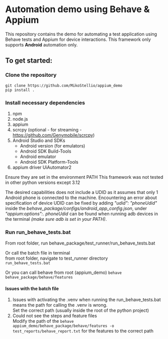 # Automation demo using Behave & Appium

This repository contains the demo for automating a test application using Behave tests and Appium for device 
interactions. This framework only supports **Android** automation only.
## To get started:
### Clone the repository

`git clone https://github.com/MikoStellio/appium_demo`  
`pip install .`

### Install necessary dependencies
1. npm
2. node.js
3. appium
4. scrcpy (optional - for streaming - https://github.com/Genymobile/scrcpy)
5. Android Studio and SDKs
   * Android version (for emulators)
   * Android SDK Build-Tools
   * Android emulator
   * Android SDK Platform-Tools
6. appium driver UiAutomator2

Ensure they are set in the environment PATH
This framework was not tested in other python versions except 3.12

The desired capabilities does not include a UDID as it assumes that only 1 Android phone is connected to the machine. 
Encountering an error about specification of device UDID can be fixed by adding _"udid": "phoneUdid"_ inside the 
_behave_package/configs/android_app_config.json_, under _"appium:options":_. _phoneUdid_ can be found when running
adb devices in the terminal _(make sure adb is set in your PATH)_.

### Run run_behave_tests.bat
From root folder, run behave_package/test_runner/run_behave_tests.bat  

Or call the batch file in terminal  
from root folder, navigate to test_runner directory  
`run_behave_tests.bat`

Or you can call behave from root (appium_demo) 
`behave behave_package/behave/features`  

#### Issues with the batch file
1. Issues with activating the .venv when running the run_behave_tests.bat means the path for calling the .venv is wrong.  
Set the correct path (usually inside the root of the python project)
2. Could not see the steps and feature files  
Modify the path of the `behave appium_demo/behave_package/behave/features -o test_reports/behave_report.txt` for the 
features to the correct path
